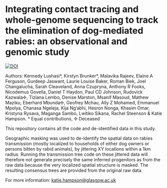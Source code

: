 # Integrating contact tracing and whole-genome sequencing to track the elimination of dog-mediated rabies: an observational and genomic study
[![DOI](https://zenodo.org/badge/DOI/10.5281/zenodo.7922464.svg)](https://doi.org/10.5281/zenodo.7922464)
   
Authors: Kennedy Lushasi*, Kirstyn Brunker*, Malavika Rajeev, Elaine A Ferguson, Gurdeep Jaswant, Laurie Louise Baker, Roman Biek, Joel Changalucha, Sarah Cleaveland, Anna Czupryna, Anthony R Fooks, Nicodemus Govella, Daniel T Haydon, Paul CD Johnson, Rudovick Kazwala✢, Tiziana Lembo, Denise Marston, Msanif Masoud, Mathew Maziku, Eberhard Mbunda✢, Geofrey Mchau, Ally Z Mohamed, Emmanuel Mpolya, Chanasa Ngeleja, Kija Ng’abhi, Hesron Nonga, Khasim Omar, Kristyna Rysava, Maganga Sambo, Lwitiko Sikana, Rachel Steenson & Katie Hampson. * Equal contributions, ✢ Deceased

This repository contains all the code and de-identified data in this study.

Geographic masking was used to de-identify the spatial data on rabies transmission (mostly localized to households of either dog owners or persons bitten by rabid animals), by jittering XY locations within a 1km radius. Running the transmission tree code on these jittered data will therefore not generate precisely the same inferred progenitors as from the raw data because the very localized spatial structure is masked. The resulting consensus trees are provided from the original raw data.

For more information: katie.hampson@glasgow.ac.uk

 

